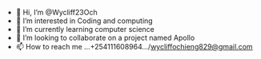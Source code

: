 - 👋 Hi, I’m @Wycliff23Och
- 👀 I’m interested in Coding and computing
- 🌱 I’m currently learning computer science
- 💞️ I’m looking to collaborate on a project named Apollo
- 📫 How to reach me ...+254111608964.../wycliffochieng829@gmail.com

<!---
Wycliff23Och/Wycliff23Och is a ✨ special ✨ repository because its `README.md` (this file) appears on your GitHub profile.
You can click the Preview link to take a look at your changes.
--->
